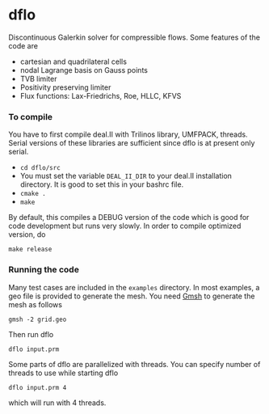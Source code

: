 dflo
====

Discontinuous Galerkin solver for compressible flows. Some features of the code are

* cartesian and quadrilateral cells
* nodal Lagrange basis on Gauss points
* TVB limiter
* Positivity preserving limiter
* Flux functions: Lax-Friedrichs, Roe, HLLC, KFVS

### To compile
You have to first compile deal.II with Trilinos library, UMFPACK, threads. Serial versions of these libraries are sufficient since dflo is at present only serial.

* ```cd dflo/src```
* You must set the variable ```DEAL_II_DIR``` to your deal.II installation directory. It is good to set this in your bashrc file.
* ```cmake .```
* ```make```

By default, this compiles a DEBUG version of the code which is good for code development but runs very slowly. In order to compile optimized version, do

```make release```

### Running the code
Many test cases are included in the ```examples``` directory. In most examples, a geo file is provided to generate the mesh. You need [Gmsh](http://geuz.org/gmsh) to generate the mesh as follows

```gmsh -2 grid.geo```

Then run dflo

```dflo input.prm```

Some parts of dflo are parallelized with threads. You can specify number of threads to use while starting dflo

```dflo input.prm 4```

which will run with 4 threads.

